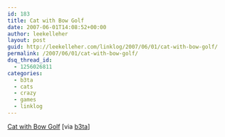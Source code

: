 ```yaml
---
id: 183
title: Cat with Bow Golf
date: 2007-06-01T14:08:52+00:00
author: leekelleher
layout: post
guid: http://leekelleher.com/linklog/2007/06/01/cat-with-bow-golf/
permalink: /2007/06/01/cat-with-bow-golf/
dsq_thread_id:
  - 1256026811
categories:
  - b3ta
  - cats
  - crazy
  - games
  - linklog
---
```

[Cat with Bow Golf](http://ishi.blog2.fc2.com/blog-entry-211.html?new) [via [b3ta](http://www.b3ta.com/newsletter/issue278/)]